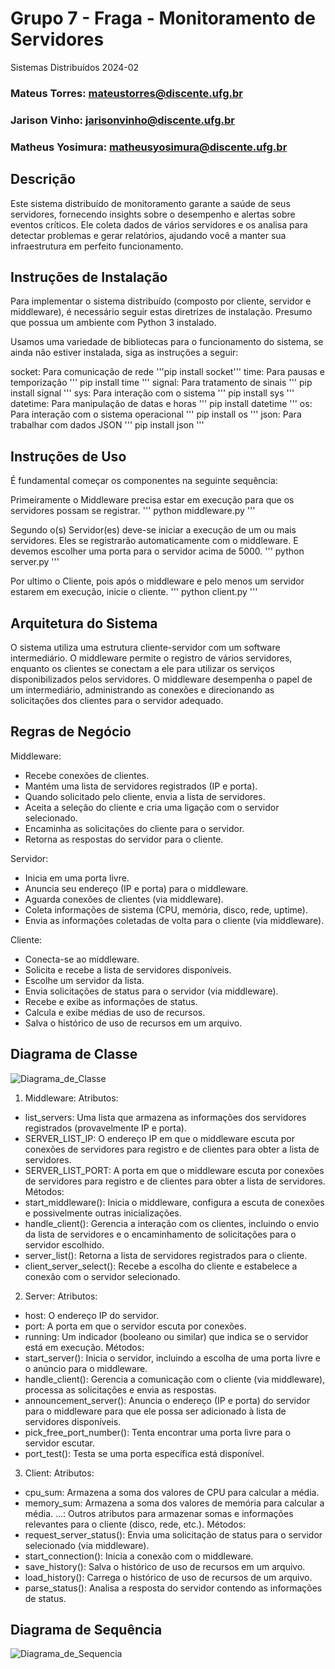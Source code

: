 # Grupo 7 - Fraga - Monitoramento de Servidores

Sistemas Distribuídos 2024-02

### Mateus Torres: mateustorres@discente.ufg.br 
### Jarison Vinho:  jarisonvinho@discente.ufg.br
### Matheus Yosimura: matheusyosimura@discente.ufg.br

## Descrição 
Este sistema distribuído de monitoramento garante a saúde de seus servidores, fornecendo insights sobre o desempenho e alertas sobre eventos críticos. Ele coleta dados de vários servidores e os analisa para detectar problemas e gerar relatórios, ajudando você a manter sua infraestrutura em perfeito funcionamento.

## Instruções de Instalação 
Para implementar o sistema distribuído (composto por cliente, servidor e middleware), é necessário seguir estas diretrizes de instalação. Presumo que possua um ambiente com Python 3 instalado.

Usamos uma variedade de bibliotecas para o funcionamento do sistema, se ainda não estiver instalada, siga as instruções a seguir:

socket: Para comunicação de rede
'''pip install socket'''
time: Para pausas e temporização
''' 
pip install time
'''
signal: Para tratamento de sinais
''' 
pip install signal
'''
sys: Para interação com o sistema
''' 
pip install sys
'''
datetime: Para manipulação de datas e horas
''' 
pip install datetime
'''
os: Para interação com o sistema operacional
''' 
pip install os
'''
json: Para trabalhar com dados JSON
''' 
pip install json
'''

## Instruções de Uso
É fundamental começar os componentes na seguinte sequência:

Primeiramente o Middleware precisa estar em execução para que os servidores possam se registrar.
'''
python middleware.py
'''

Segundo o(s) Servidor(es) deve-se iniciar a execução de um ou mais servidores. Eles se registrarão automaticamente com o middleware. E devemos escolher uma porta para o servidor acima de 5000.
'''
python server.py
'''

Por ultimo o Cliente, pois após o middleware e pelo menos um servidor estarem em execução, inicie o cliente.
'''
python client.py
'''

## Arquitetura do Sistema
O sistema utiliza uma estrutura cliente-servidor com um software intermediário. O middleware permite o registro de vários servidores, enquanto os clientes se conectam a ele para utilizar os serviços disponibilizados pelos servidores. O middleware desempenha o papel de um intermediário, administrando as conexões e direcionando as solicitações dos clientes para o servidor adequado.

## Regras de Negócio 
Middleware:
- Recebe conexões de clientes.
- Mantém uma lista de servidores registrados (IP e porta).
- Quando solicitado pelo cliente, envia a lista de servidores.
- Aceita a seleção do cliente e cria uma ligação com o servidor selecionado.
- Encaminha as solicitações do cliente para o servidor.
- Retorna as respostas do servidor para o cliente.

Servidor:
- Inicia em uma porta livre.
- Anuncia seu endereço (IP e porta) para o middleware.
- Aguarda conexões de clientes (via middleware).
- Coleta informações de sistema (CPU, memória, disco, rede, uptime).
- Envia as informações coletadas de volta para o cliente (via middleware).

Cliente:
- Conecta-se ao middleware.
- Solicita e recebe a lista de servidores disponíveis.
- Escolhe um servidor da lista.
- Envia solicitações de status para o servidor (via middleware).
- Recebe e exibe as informações de status.
- Calcula e exibe médias de uso de recursos.
- Salva o histórico de uso de recursos em um arquivo.

## Diagrama de Classe

![Diagrama_de_Classe](https://drive.google.com/file/d/1sIkCcPGylcTlKhV1Wr6DeqcUdEL2bwHC/view?usp=sharing)
1. Middleware:
Atributos:
- list_servers: Uma lista que armazena as informações dos servidores registrados (provavelmente IP e porta).
- SERVER_LIST_IP: O endereço IP em que o middleware escuta por conexões de servidores para registro e de clientes para obter a lista de servidores.
- SERVER_LIST_PORT: A porta em que o middleware escuta por conexões de servidores para registro e de clientes para obter a lista de servidores.
Métodos:
- start_middleware(): Inicia o middleware, configura a escuta de conexões e possivelmente outras inicializações.
- handle_client(): Gerencia a interação com os clientes, incluindo o envio da lista de servidores e o encaminhamento de solicitações para o servidor escolhido.
- server_list(): Retorna a lista de servidores registrados para o cliente.
- client_server_select(): Recebe a escolha do cliente e estabelece a conexão com o servidor selecionado.

2. Server:
Atributos:
- host: O endereço IP do servidor.
- port: A porta em que o servidor escuta por conexões.
- running: Um indicador (booleano ou similar) que indica se o servidor está em execução.
Métodos:
- start_server(): Inicia o servidor, incluindo a escolha de uma porta livre e o anúncio para o middleware.
- handle_client(): Gerencia a comunicação com o cliente (via middleware), processa as solicitações e envia as respostas.
- announcement_server(): Anuncia o endereço (IP e porta) do servidor para o middleware para que ele possa ser adicionado à lista de servidores disponíveis.
- pick_free_port_number(): Tenta encontrar uma porta livre para o servidor escutar.
- port_test(): Testa se uma porta específica está disponível.

3. Client:
Atributos:
- cpu_sum: Armazena a soma dos valores de CPU para calcular a média.
- memory_sum: Armazena a soma dos valores de memória para calcular a média.
...: Outros atributos para armazenar somas e informações relevantes para o cliente (disco, rede, etc.).
Métodos:
- request_server_status(): Envia uma solicitação de status para o servidor selecionado (via middleware).
- start_connection(): Inicia a conexão com o middleware.
- save_history(): Salva o histórico de uso de recursos em um arquivo.
- load_history(): Carrega o histórico de uso de recursos de um arquivo.
- parse_status(): Analisa a resposta do servidor contendo as informações de status.

## Diagrama de Sequência 
![Diagrama_de_Sequencia](https://drive.google.com/file/d/1diKXJROFlpkjWIptzfZfdnZLKg_p-I-5/view?usp=sharing)
